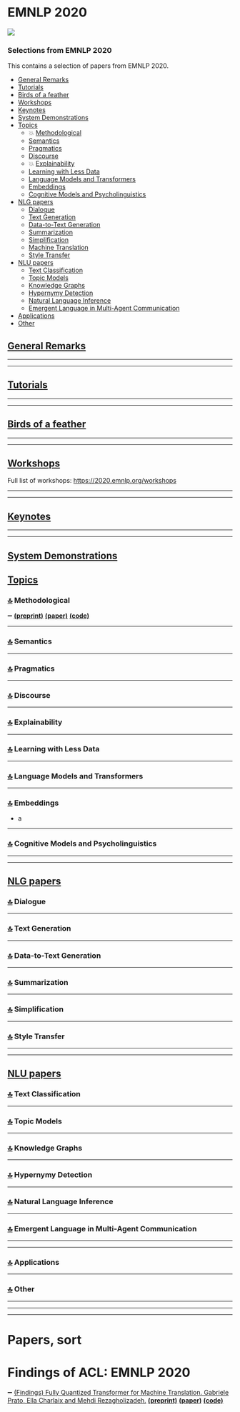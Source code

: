 # EMNLP 2020

![](https://github.com/juand-r/EMNLP-2020/blob/main/78320bbed6109938.jpeg)

### Selections from EMNLP 2020

This contains a selection of papers from  EMNLP 2020.


- [General Remarks](#general-remarks)
- [Tutorials](#tutorials)
- [Birds of a feather](#birds-of-a-feather)
- [Workshops](#workshops)
- [Keynotes](#keynotes)
- [System Demonstrations](#system-demonstrations)
- [Topics](#topics)
  - :boom: [Methodological](#top-methodological)
  - [Semantics](#top-semantics)
  - [Pragmatics](#top-pragmatics)
  - [Discourse](#top-discourse)
  - :boom: [Explainability](#top-explainability)
  - [Learning with Less Data](#top-learning-with-less-data)
  - [Language Models and Transformers](#top-language-models-and-transformers)
  - [Embeddings](#top-embeddings)
  - [Cognitive Models and Psycholinguistics](#top-cognitive-models-and-psycholinguistics)
- [NLG papers](#nlg-papers)
  - [Dialogue](#top-dialogue)
  - [Text Generation](#top-text-generation)
  - [Data-to-Text Generation](#top-data-to-text-generation)
  - [Summarization](#top-summarization)
  - [Simplification](#top-simplification)  
  - [Machine Translation](#top-machine-translation)
  - [Style Transfer](#top-style-transfer)
- [NLU papers](#nlu-papers)
  - [Text Classification](#top-text-classification)
  - [Topic Models](#top-topic-models)
  - [Knowledge Graphs](#top-knowledge-graphs)
  - [Hypernymy Detection](#top-hypernymy-detection)
  - [Natural Language Inference](#top-natural-language-inference)
  - [Emergent Language in Multi-Agent Communication](#top-emergent-language-in-multi-agent-communication)
- [Applications](#top-applications)
- [Other](#top-other)

## [General Remarks](#selections-from-acl-2020)

---
---

## [Tutorials](#selections-from-acl-2020)

---
---

## [Birds of a feather](#selections-from-acl-2020)

---
---


## [Workshops](#selections-from-acl-2020)

Full list of workshops: https://2020.emnlp.org/workshops

---
---

## [Keynotes](#selections-from-acl-2020)

---
---


## [System Demonstrations](#selections-from-acl-2020)

## [Topics](#selections-from-acl-2020)

### [:top:](#selections-from-acl-2020) Methodological

:heavy_minus_sign: []()  [**(preprint)**]() [**(paper)**]() [**(code)**]()

---
### [:top:](#selections-from-acl-2020) Semantics


---
### [:top:](#selections-from-acl-2020) Pragmatics


---
### [:top:](#selections-from-acl-2020) Discourse


---
###  [:top:](#selections-from-acl-2020) Explainability


---
###  [:top:](#selections-from-acl-2020) Learning with Less Data


---
###  [:top:](#selections-from-acl-2020) Language Models and Transformers


---
###  [:top:](#selections-from-acl-2020) Embeddings

- a

---
###  [:top:](#selections-from-acl-2020) Cognitive Models and Psycholinguistics

---
---


## [NLG papers](#selections-from-acl-2020)

###  [:top:](#selections-from-acl-2020) Dialogue

---
###  [:top:](#selections-from-acl-2020) Text Generation


---
###  [:top:](#selections-from-acl-2020) Data-to-Text Generation


---
###  [:top:](#selections-from-acl-2020) Summarization


---
###  [:top:](#selections-from-acl-2020) Simplification


---
###  [:top:](#selections-from-acl-2020) Style Transfer


---
---

## [NLU papers](#selections-from-acl-2020)

###  [:top:](#selections-from-acl-2020) Text Classification

---
###  [:top:](#selections-from-acl-2020) Topic Models


---
###  [:top:](#selections-from-acl-2020) Knowledge Graphs


---
###  [:top:](#selections-from-acl-2020) Hypernymy Detection


---
###  [:top:](#selections-from-acl-2020) Natural Language Inference


---
###  [:top:](#selections-from-acl-2020) Emergent Language in Multi-Agent Communication


---
---

###  [:top:](#selections-from-acl-2020) Applications


---
###  [:top:](#selections-from-acl-2020) Other



---
---
---

# Papers, sort










# Findings of ACL: EMNLP 2020

:heavy_minus_sign: [(Findings) Fully Quantized Transformer for Machine Translation. Gabriele Prato, Ella Charlaix and Mehdi Rezagholizadeh.]()  [**(preprint)**](https://arxiv.org/pdf/1910.10485.pdf) [**(paper)**]() [**(code)**]()
